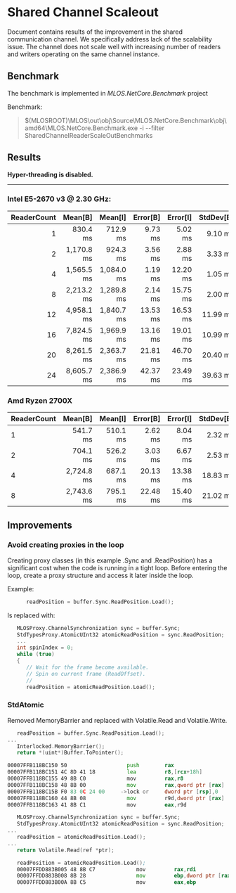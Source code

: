 # Shared Channel Scaleout

Document contains results of the improvement in the shared communication channel.
We specifically address lack of the scalability issue. The channel does not scale well with increasing number of readers and
writers operating on the same channel instance.

## Benchmark

The benchmark is implemented in *MLOS.NetCore.Benchmark* project

Benchmark:
> $(MLOSROOT)\MLOS\out\obj\Source\MLOS.NetCore.Benchmark\obj\amd64\MLOS.NetCore.Benchmark.exe -i --filter SharedChannelReaderScaleOutBenchmarks

## Results

**Hyper-threading is disabled.**

---------------------------------------------------------------------------------------------------
### Intel E5-2670 v3 @ 2.30 GHz:

| ReaderCount |    Mean[B] |    Mean[I] | Error[B] | Error[I] | StdDev[B] | StdDev[I] | Allocated |
|------------:|-----------:|-----------:|---------:|---------:|----------:|----------:|----------:|
|           1 |   830.4 ms |   712.9 ms |  9.73 ms |  5.02 ms |   9.10 ms |   4.70 ms |    3584 B |
|           2 | 1,170.8 ms |   924.3 ms |  3.56 ms |  2.88 ms |   3.33 ms |   2.55 ms |    2104 B |
|           4 | 1,565.5 ms | 1,084.0 ms |  1.19 ms | 12.20 ms |   1.05 ms |  11.41 ms |    3856 B |
|           8 | 2,213.2 ms | 1,289.8 ms |  2.14 ms | 15.75 ms |   2.00 ms |  14.73 ms |    8048 B |
|          12 | 4,958.1 ms | 1,840.7 ms | 13.53 ms | 16.53 ms |  11.99 ms |  15.46 ms |   11216 B |
|          16 | 7,824.5 ms | 1,969.9 ms | 13.16 ms | 19.01 ms |  10.99 ms |  15.87 ms |   14944 B |
|          20 | 8,261.5 ms | 2,363.7 ms | 21.81 ms | 46.70 ms |  20.40 ms |  53.78 ms |   18576 B |
|          24 | 8,605.7 ms | 2,386.9 ms | 42.37 ms | 23.49 ms |  39.63 ms |  21.98 ms |   21376 B |



### Amd Ryzen 2700X
| ReaderCount |    Mean[B] |    Mean[I] | Error[B] | Error[I] | StdDev[B] | StdDev[I] | Allocated |
|------------ |-----------:|-----------:|---------:|---------:|----------:|----------:|----------:|
|           1 |   541.7 ms |   510.1 ms |  2.62 ms |  8.04 ms |   2.32 ms |   7.52 ms |    2856 B |
|           2 |   704.1 ms |   526.2 ms |  3.03 ms |  6.67 ms |   2.53 ms |   6.24 ms |    2064 B |
|           4 | 2,724.8 ms |   687.1 ms | 20.13 ms | 13.38 ms |  18.83 ms |  13.74 ms |    3856 B |
|           8 | 2,743.6 ms |   795.1 ms | 22.48 ms | 15.40 ms |  21.02 ms |  18.34 ms |    6616 B |


## Improvements

### Avoid creating proxies in the loop

Creating proxy classes (in this example .Sync and .ReadPosition) has a significant cost when the code is running in a tight loop. Before entering the loop, create a proxy structure and access it later inside the loop.

Example:
```C
      readPosition = buffer.Sync.ReadPosition.Load();
```

Is replaced with:

```C
   MLOSProxy.ChannelSynchronization sync = buffer.Sync;
   StdTypesProxy.AtomicUInt32 atomicReadPosition = sync.ReadPosition;
   ...
   int spinIndex = 0;
   while (true)
   {
      // Wait for the frame become available.
      // Spin on current frame (ReadOffset).
      //
      readPosition = atomicReadPosition.Load();
```

### StdAtomic

Removed MemoryBarrier and replaced with Volatile.Read and Volatile.Write.

```C
   readPosition = buffer.Sync.ReadPosition.Load();
...
   Interlocked.MemoryBarrier();
   return *(uint*)Buffer.ToPointer();
```

```asm
00007FFB118BC150 50                   push        rax
00007FFB118BC151 4C 8D 41 18          lea         r8,[rcx+18h]
00007FFB118BC155 49 8B C0             mov         rax,r8
00007FFB118BC158 48 8B 00             mov         rax,qword ptr [rax]
00007FFB118BC15B F0 83 0C 24 00     ->lock or     dword ptr [rsp],0
00007FFB118BC160 44 8B 08             mov         r9d,dword ptr [rax]
00007FFB118BC163 41 8B C1             mov         eax,r9d
```

```C      
   MLOSProxy.ChannelSynchronization sync = buffer.Sync;
   StdTypesProxy.AtomicUInt32 atomicReadPosition = sync.ReadPosition;
...
   readPosition = atomicReadPosition.Load();
...
   return Volatile.Read(ref *ptr);
```

```asm
   readPosition = atomicReadPosition.Load();
   00007FFDD883B005 48 8B C7             mov         rax,rdi  
   00007FFDD883B008 8B 28                mov         ebp,dword ptr [rax]  
   00007FFDD883B00A 8B C5                mov         eax,ebp  
```

